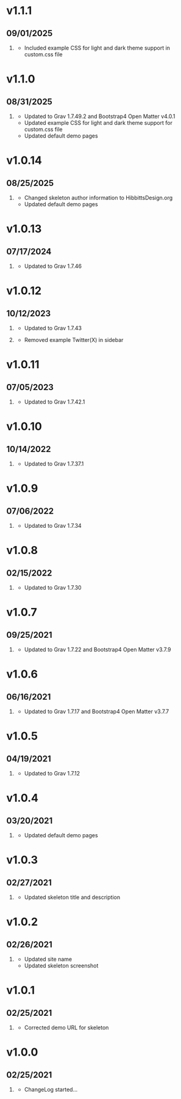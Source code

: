 # v1.1.1
## 09/01/2025

1. [](#improved)
    * Included example CSS for light and dark theme support in custom.css file

# v1.1.0
## 08/31/2025

1. [](#improved)
    * Updated to Grav 1.7.49.2 and Bootstrap4 Open Matter v4.0.1
    * Updated example CSS for light and dark theme support for custom.css file
    * Updated default demo pages

# v1.0.14
## 08/25/2025

1. [](#improved)
    * Changed skeleton author information to HibbittsDesign.org
    * Updated default demo pages

# v1.0.13
## 07/17/2024

1. [](#improved)
    * Updated to Grav 1.7.46

# v1.0.12
## 10/12/2023

1. [](#improved)
    * Updated to Grav 1.7.43

1. [](#bugfix)   
    * Removed example Twitter(X) in sidebar

# v1.0.11
## 07/05/2023

1. [](#improved)
    * Updated to Grav 1.7.42.1

# v1.0.10
## 10/14/2022

1. [](#improved)
    * Updated to Grav 1.7.37.1
    
# v1.0.9
## 07/06/2022

1. [](#improved)
    * Updated to Grav 1.7.34

# v1.0.8
## 02/15/2022

1. [](#improved)
    * Updated to Grav 1.7.30

# v1.0.7
## 09/25/2021

1. [](#improved)
    * Updated to Grav 1.7.22 and Bootstrap4 Open Matter v3.7.9

# v1.0.6
## 06/16/2021

1. [](#improved)
    * Updated to Grav 1.7.17 and Bootstrap4 Open Matter v3.7.7

# v1.0.5
## 04/19/2021

1. [](#improved)
    * Updated to Grav 1.7.12

# v1.0.4
## 03/20/2021

1. [](#improved)
    * Updated default demo pages

# v1.0.3
## 02/27/2021

1. [](#improved)
    * Updated skeleton title and description

# v1.0.2
## 02/26/2021

1. [](#improved)
    * Updated site name
    * Updated skeleton screenshot

# v1.0.1
## 02/25/2021

1. [](#bugfix)
    * Corrected demo URL for skeleton

# v1.0.0
## 02/25/2021

1. [](#new)
    * ChangeLog started...
